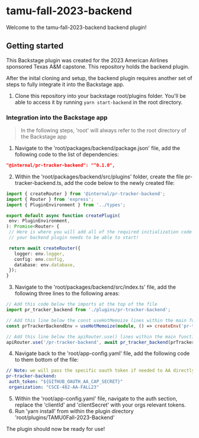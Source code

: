# tamu-fall-2023-backend

Welcome to the tamu-fall-2023-backend backend plugin!

## Getting started

This Backstage plugin was created for the 2023 American Airlines sponsored Texas A&M capstone. This repository holds the backend plugin.

After the inital cloning and setup, the backend plugin requires another set of steps to fully integrate it into the Backstage app.

1. Clone this repository into your backstage root/plugins folder. You'll be able to access it by running `yarn start-backend` in the root directory.


### Integration into the Backstage app

> In the following steps, 'root' will always refer to the root directory of the Backstage app

1. Navigate to the 'root/packages/backend/package.json' file, add the following code to the list of dependencies:
```json 
"@internal/pr-tracker-backend": "^0.1.0",
```
2. Within the 'root/packages/backend/src/plugins' folder, create the file pr-tracker-backend.ts, add the code below to the newly created file:
 ```typescript
import { createRouter } from '@internal/pr-tracker-backend';
import { Router } from 'express';
import { PluginEnvironment } from '../types';

export default async function createPlugin(
  env: PluginEnvironment,
): Promise<Router> {
  // Here is where you will add all of the required initialization code that
  // your backend plugin needs to be able to start!

  return await createRouter({
    logger: env.logger,
    config: env.config, 
    database: env.database,
  });
}
 ```
3. Navigate to the 'root/packages/backend/src/index.ts' file, add the following three lines to the following areas:
 ``` typescript
 // Add this code below the imports at the top of the file
 import pr_tracker_backend from './plugins/pr-tracker-backend';

 ```
 ``` typescript
 // Add this line below the const useHotMemoize lines within the main function
 const prTrackerBackendEnv = useHotMemoize(module, () => createEnv('pr-tracker-backend'));
 ```
 ``` typescript
 // Add this line below the apiRouter.use() lines within the main function
 apiRouter.use('/pr-tracker-backend', await pr_tracker_backend(prTrackerBackendEnv));
 ```
4. Navigate back to the 'root/app-config.yaml' file, add the following code to them bottom of the file:
 ```yaml
 // Note: we will pass the specific oauth token if needed to AA directly
 pr-tracker-backend:
  auth_token: "${GITHUB_OAUTH_AA_CAP_SECRET}"
  organization: "CSCE-482-AA-FALL23"
 ```
5. Within the 'root/app-config.yaml' file, navigate to the auth section, replace the 'clientId' and 'clientSecret' with your orgs relevant tokens.
6. Run 'yarn install' from within the plugin directory 'root/plugins/TAMU0Fall-2023-Backend'

  The plugin should now be ready for use!
